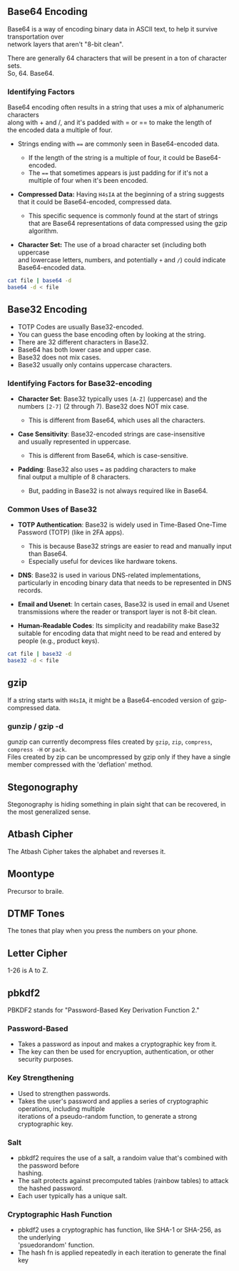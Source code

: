 

## Base64 Encoding  

Base64 is a way of encoding binary data in ASCII text, to help it survive transportation over  
network layers that aren't "8-bit clean".  


There are generally 64 characters that will be present in a ton of character sets.  
So, 64. Base64.  

### Identifying Factors  
Base64 encoding often results in a string that uses a mix of alphanumeric characters  
along with + and /, and it's padded with = or == to make the length of  
the encoded data a multiple of four.  

* Strings ending with `==` are commonly seen in Base64-encoded data.  
    * If the length of the string is a multiple of four, it could be Base64-encoded.  
    * The `==` that sometimes appears is just padding for if it's not a 
      multiple of four when it's been encoded.  

* **Compressed Data:** Having `H4sIA` at the beginning of a string suggests that it 
  could be Base64-encoded, compressed data. 
    * This specific sequence is commonly found at the start of strings  
      that are Base64 representations of data compressed using the gzip algorithm.  

* **Character Set:** The use of a broad character set (including both uppercase  
  and lowercase letters, numbers, and potentially `+` and `/`) could 
  indicate Base64-encoded data.  

```bash  
cat file | base64 -d  
base64 -d < file  
```


## Base32 Encoding  
* TOTP Codes are usually Base32-encoded.  
* You can guess the base encoding often by looking at the string.  
* There are 32 different characters in Base32.  
* Base64 has both lower case and upper case.  
* Base32 does not mix cases. 
* Base32 usually only contains uppercase characters.  

### Identifying Factors for Base32-encoding  
* **Character Set**: Base32 typically uses `[A-Z]` (uppercase) 
   and the numbers `[2-7]` (2 through 7). Base32 does NOT mix case.  
    * This is different from Base64, which uses all the characters.  

* **Case Sensitivity**: Base32-encoded strings are case-insensitive  
  and usually represented in uppercase. 
    * This is different from Base64, which is case-sensitive.  

* **Padding**: Base32 also uses `=` as padding characters to make  
  final output a multiple of 8 characters.  
    * But, padding in Base32 is not always required like in Base64.  


### Common Uses of Base32

* **TOTP Authentication**: Base32 is widely used in Time-Based One-Time Password (TOTP) (like in 2FA apps).  
    * This is because Base32 strings are easier to read and manually input than Base64.  
    * Especially useful for devices like hardware tokens.  

* **DNS**: Base32 is used in various DNS-related implementations, particularly in encoding binary data that needs to be represented in DNS records.  

* **Email and Usenet**: In certain cases, Base32 is used in email
  and Usenet transmissions where the reader or transport layer is not 8-bit clean.  

* **Human-Readable Codes**: Its simplicity and readability make Base32
  suitable for encoding data that might need to be read and entered by 
  people (e.g., product keys).

```bash  
cat file | base32 -d  
base32 -d < file  
```



## gzip  
If a string starts with `H4sIA`, it might be a Base64-encoded version
of gzip-compressed data.  

### gunzip / gzip -d  
gunzip  can  currently  decompress files created by `gzip`, `zip`, `compress`, `compress -H` or `pack`.  
Files created by zip can be uncompressed by gzip only if they have a single member compressed with the 'deflation' method.  






## Stegonography  
Stegonography is hiding something in plain sight that can be recovered,
in the most generalized sense.  

## Atbash Cipher  
The Atbash Cipher takes the alphabet and reverses it.  

## Moontype  
Precursor to braile.  

## DTMF Tones  
The tones that play when you press the numbers on your phone.  

## Letter Cipher  
1-26 is A to Z.  

## pbkdf2
PBKDF2 stands for "Password-Based Key Derivation Function 2."  
### Password-Based  
* Takes a password as inpout and makes a cryptographic key from it. 
* The key can then be used for encryuption, authentication, or other security purposes.  
### Key Strengthening  
* Used to strengthen passwords.  
* Takes the user's password and applies a series of cryptographic operations, including multiple  
  iterations of a pseudo-random function, to generate a strong cryptographic key.  
### Salt  
* pbkdf2 requires the use of a salt, a randoim value that's combined with the password before  
  hashing.  
* The salt protects against precomputed tables (rainbow tables) to attack the hashed password.  
* Each user typically has a unique salt.  
### Cryptographic Hash Function  
* pbkdf2 uses a cryptographic has function, like SHA-1 or SHA-256, as the underlying  
  'psuedorandom' function.  
* The hash fn is applied repeatedly in each iteration to generate the final key  


